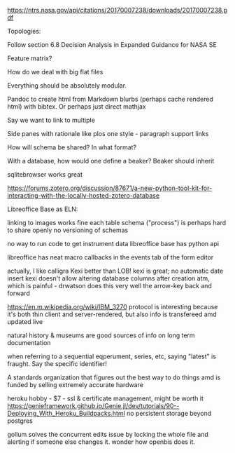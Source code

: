 https://ntrs.nasa.gov/api/citations/20170007238/downloads/20170007238.pdf

Topologies:

Follow section 6.8 Decision Analysis  in  Expanded Guidance for NASA SE

Feature matrix?

How do we deal with big flat files

Everything should be absolutely modular.

Pandoc to create html from Markdown blurbs (perhaps cache rendered html) with bibtex.
Or perhaps just direct mathjax

Say we want to link to multiple 

Side panes with rationale like plos one style - paragraph support links

How will schema be shared? In what format?

With a database, how would one define a beaker? 
Beaker should inherit 



sqlitebrowser works great

https://forums.zotero.org/discussion/87671/a-new-python-tool-kit-for-interacting-with-the-locally-hosted-zotero-database




Libreoffice Base as ELN:

linking to images works fine
each table schema ("process") is perhaps hard to share openly
no versioning of schemas

no way to run code to get instrument data
libreoffice base has python api

libreoffice has neat macro callbacks in the events tab of the form editor

actually, I like calligra Kexi better than LOB!
kexi is great; no automatic date insert 
kexi doesn't allow altering database columns after creation atm, which is painful - drwatson does this very well
the arrow-key back and forward 




https://en.m.wikipedia.org/wiki/IBM_3270 protocol is interesting because it's both thin client and server-rendered, but also info is transfereed amd updated live


natural history & museums are good sources of info on long term documentation

when referring to a sequential eqperument, series, etc, saying "latest" is fraught. Say the specific identifier!


A standards organization that figures out the best way to do things amd is funded by selling extremely accurate hardware



heroku hobby - $7 - ssl & certificate management, might be worth it
https://genieframework.github.io/Genie.jl/dev/tutorials/90--Deploying_With_Heroku_Buildpacks.html
no persistent storage beyond postgres


gollum solves the concurrent edits issue by locking the whole file and alerting if someone else changes it. wonder how openbis does it.